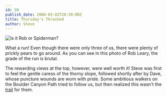 ```yaml
---
id: 50
publish_date: 2006-03-02T20:39:00Z
title: Thursday's Thrashed
author: Steve
---
```


![Is it Rob or Spiderman?](http://lh5.ggpht.com/_zoD15FRZxcs/SvEHihwFTUI/AAAAAAAAB3E/ua4OEJhrSuo/s2400/Rob.jpg)

What a run! Even though there were only three of us, there were plenty of prickly pears to go around. As you can see in this photo of Rob Leary, the grade of the run is brutal.

The rewarding views at the top, however, were well worth it! Steve was first to feel the gentle caress of the thorny slope, followed shortly after by Dave, whose puncture wounds are worn with pride. Some ambitious walkers on the Boulder Canyon Path tried to follow us, but then realized this wasn't the [trail](http://www.flagstafffrenzy.org/wp-content/uploads/2007/01/Crux2.jpg) for them.
